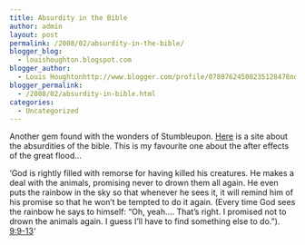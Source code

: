 ```yaml
---
title: Absurdity in the Bible
author: admin
layout: post
permalink: /2008/02/absurdity-in-the-bible/
blogger_blog:
  - louishoughton.blogspot.com
blogger_author:
  - Louis Houghtonhttp://www.blogger.com/profile/07807624508235128478noreply@blogger.com
blogger_permalink:
  - /2008/02/absurdity-in-bible.html
categories:
  - Uncategorized
---
```

Another gem found with the wonders of Stumbleupon. [Here][1] is a site about the absurdities of the bible. This is my favourite one about the after effects of the great flood&#8230;

&#8216;God is rightly filled with remorse for having killed his creatures. He makes a deal with the animals, promising never to drown them all again. He even puts the rainbow in the sky so that whenever he sees it, it will remind him of his promise so that he won&#8217;t be tempted to do it again. (Every time God sees the rainbow he says to himself: &#8220;Oh, yeah&#8230;. That&#8217;s right. I promised not to drown the animals again. I guess I&#8217;ll have to find something else to do.&#8221;). [9:9-13][2]&#8216;

 [1]: http://www.skepticsannotatedbible.com/abs/long.htm
 [2]: ../gen/9.html#9